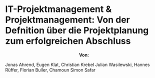 ﻿# IT-Projektmanagement & Projektmanagement: Von der Defnition über die Projektplanung zum erfolgreichen Abschluss


<center> <b> Von: </b> </center> 
<p>Jonas Ahrend,
Eugen Klat,
Christian Krebel
Julian Wasilewski,
Hannes Rüffer,
Florian Buller,
Chamoun Simon Safar</p>